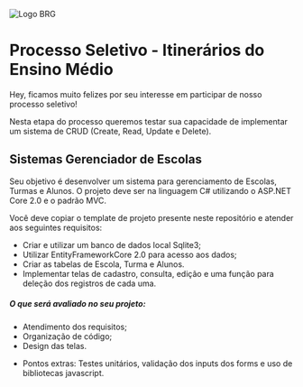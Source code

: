 ![Logo BRG](https://image.ibb.co/isVc3o/image.png)

# Processo Seletivo - Itinerários do Ensino Médio

Hey, ficamos muito felizes por seu interesse em participar de nosso processo seletivo!

Nesta etapa do processo queremos testar sua capacidade de implementar um sistema de CRUD (Create, Read, Update e Delete).


## Sistemas Gerenciador de Escolas

Seu objetivo é desenvolver um sistema para gerenciamento de Escolas, Turmas e Alunos. O projeto deve ser na linguagem C# utilizando o ASP.NET Core 2.0 e o padrão MVC.

Você deve copiar o template de projeto presente neste repositório e atender aos seguintes requisitos:
  - Criar e utilizar um banco de dados local Sqlite3;
  - Utilizar EntityFrameworkCore 2.0 para acesso aos dados;
  - Criar as tabelas de Escola, Turma e Alunos.
  - Implementar telas de cadastro, consulta, edição e uma função para deleção dos registros de cada uma.

##### O que será avaliado no seu projeto:
  - Atendimento dos requisitos;
  - Organização de código;
  - Design das telas.

* Pontos extras: Testes unitários, validação dos inputs dos forms e uso de bibliotecas javascript. 